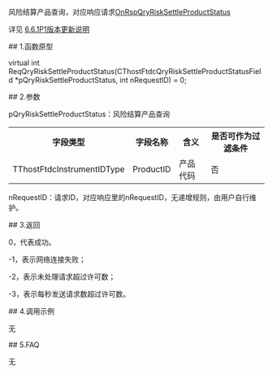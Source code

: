 <p>风险结算产品查询，对应响应请求<a href="../../CTHOSTFTDCTRADERAPI/ONRSPQRYRISKSETTLEPRODUCTSTATUS/">OnRspQryRiskSettleProductStatus</a></p>
<p>详见  <a href="../../../6.6.1P1BBGXSM/">6.6.1P1版本更新说明</a></p>
<span class="anchor" id="78f5efde-55ef-433a-8305-9be9582d1227"></span>
## 1.函数原型
<p>virtual int ReqQryRiskSettleProductStatus(CThostFtdcQryRiskSettleProductStatusField *pQryRiskSettleProductStatus, int nRequestID) = 0;</p>
<span class="anchor" id="68a4c877-5acc-43d0-97c7-3f617029685e"></span>
## 2.参数
<p>pQryRiskSettleProductStatus：风险结算产品查询</p>
<table><tr><th style="TEXT-ALIGN: center;">字段类型</th><th style="TEXT-ALIGN: center;">字段名称</th><th style="TEXT-ALIGN: center;">含义</th><th style="TEXT-ALIGN: center;">是否可作为过滤条件</th></tr><tr><td style="TEXT-ALIGN: left;">TThostFtdcInstrumentIDType</td>
<td style="TEXT-ALIGN: left;">ProductID</td>
<td style="TEXT-ALIGN: left;">产品代码</td>
<td style="TEXT-ALIGN: left;">否</td>
</tr>
</table>
<p>nRequestID：请求ID，对应响应里的nRequestID，无递增规则，由用户自行维护。</p>
<span class="anchor" id="178f6297-b89e-48bc-bd03-e1730b371204"></span>
## 3.返回
<p>0，代表成功。</p>
<p>-1，表示网络连接失败；</p>
<p>-2，表示未处理请求超过许可数；</p>
<p>-3，表示每秒发送请求数超过许可数。</p>
<span class="anchor" id="61c1157b-ed9d-4107-9cdb-488a0c862cae"></span>
## 4.调用示例
<p>无</p>
<span class="anchor" id="bb8ebdb3-c160-422c-bb8f-0233e4d476c0"></span>
## 5.FAQ
<p>无</p>
